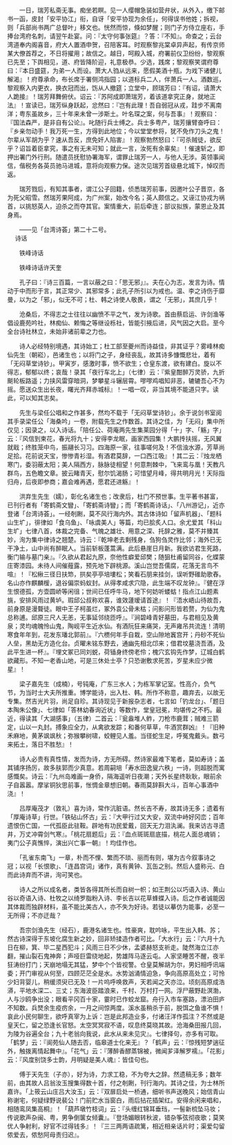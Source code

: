 <!-- { "loadSidebar": true } -->
　　一日，瑞芳私斋无事。痴坐若瞑。见一人缨帽急装如营弁状，从外入，缴下邮书一函，皮封「安平协江」衔，自讶「安平协现为余任」，何得误书他姓；拆视，则「兵部尚书两广总督叶」移文也。恍然而惊，倏如梦醒；则门子方侍立座右，手捧台湾府名刺，请翌午赴宴。问：『太守何事张筵』？答：『不知』。命查之；云台湾道奉内阁喜音，府大人置酒申贺，召陪客耳。时观察黎兆棠卓异声起，有传京师某大僚首荐之，不日将擢用；故信之。越日，呵殿入城，府署前仪卫纷纷，黎观察已先至；下舆相见，道、府皆降阶迎，礼意极恭。少选，践席；黎观察笑谓府尊曰：『本日盛筵，为弟一人而设。萧大人驺从远来，愿假美酒十瓶，为戏下诸健儿解渴』！府尊承命，布长席于署侧鸿指园；以道标兵二人，伴萧兵一人。酒数巡，黎观察入内更衣，换衣冠而出，饬从人撤筵；立堂中，顾瑞芳曰：『有诏，请萧大人跪接』！瑞芳拜舞俯伏。诏云：『苏阿成即萧瑞芳，着该道拿究正身，就地正法』！宣读已，瑞芳纵身跃起，忿然曰：『岂有此理！吾自弱冠从戎，跬步不离南洋；粤东虽故乡，三十年来未曾一涉斯土。叶名琛之案，何与吾事』！观察曰：『国法森严，是非自有公论』。叱随行兵士缚之。兵士多粤产，瑞芳攘臂奋呼曰：『乡亲勿动手！我万死一生，方得到此地位；今以堂堂参将，犹不免作刀头之鬼！尔辈从军胡为乎？速从吾反，庶免奸人陷害』！观察勃然怒曰：『可杀贼徒，欲反乎？诏旨着臣拿究，事之有无未可知；就此一言，汝死有余辜矣』！催速斩之，即押出署门外行刑。随遣员抚慰协署海军，谓罪止瑞芳一人，与他人无涉。英领事闻信，偕税务各英员驰马进城，意将向观察力保。途次见瑞芳首级悬北城下，悼叹而返。

　　瑞芳戮后，有知其事者，谓江公子回籍，侦悉瑞芳前事，因邀叶公子晋京，各为死父昭雪。然瑞芳果阿成，为广州案，始改今名；英人颇信之。又诬江协戎为祸首，以挑怒英人，迫杀之而夺其官。案情重大，前后牵连；部议拟族，蒙恩止及其身焉。

　　——见「台湾诗荟」第二十二号。  
　 
诗话

　　铁峰诗话

　　铁峰诗话许天奎

　　孔子曰：『诗三百篇，一言以蔽之曰：「思无邪」』。夫在心为志，发言为诗。情动于中而形于言，其正常少、其邪常多；此孔子所引以为戒也。温、李之诗伤于靡曼，以为之「邪」，似无不可；杜、韩之诗使人敬畏，谓之「无邪」，其庶几乎！

　　沧桑后，不得志之士往往以幽愤不平之气，发为诗歌。首由蔡启运、许剑渔等倡设鹿苑吟社，林痴仙、赖悔之等继设栎社，皆能引掖后进，风气因之大启。至今全台诗社林立，未始非诸前辈之力也。

　　诗人必经特别境遇，其诗始工；杜工部至夔州而诗益佳，非其证乎？雾峰林痴仙先生（朝崧），邑诸生也；以将门之子，身经丧乱，故其诗多慷慨悲壮，着有「无闷草堂诗钞」。甲寅岁，感激时事，愤不欲生；仓皇东渡，欲有建白。旋以不得志，郁郁以终；哀哉！录其「夜行车北上」（七律）云：『紫皇酣醉万灵骄，九折颷轮板路遥；力挟风雷穿暗洞，梦攀星斗辗层霄。嘐嘐鸡唱知非恶，辘辘吾心不为摇。愿送众生出长夜，曙光齐拜赤城标』！一唱一叹，非当其境不能道只字。读此，可以知其志矣。

　　先生与梁任公唱和之作甚多，然均不载于「无闷草堂诗钞」。余于说剑书室阅其手录梁任公「海桑吟」一卷，附载先生之作数首。其诗之佳，为「无闷」集中所仅见；因录之，以入诗话。「陪任公、荷庵两先生集莱园分得「十」字、「觞」字」云：『风信到柬花，春光将九十；安得李龙眠，画家西园集！大鹏抟扶摇，无风翼就戢；终胜笼中鸟，振翮长习习。四海原一家，往事嗟何及！不信浊水源，芳草尚足拾。花前说天宝，惨惨青衫湿。有酒君莫辞，一口西江吸』！其二云：『烛龙栖寒门，委羽蔽太阳；美人隔西方，脉脉徒相望！何意荆棘中，飞来鸾与凰！天教凡群鸟，五色瞻文章。披云睹青天，慰尔饥渴肠；可惜望月峰，得共明月光！天际指归舟，后夜即参商；嘉会难再遇，愿君还进觞』！

　　洪弃生先生（嬬），彰化名诸生也；改隶后，杜门不预世事。生平著书甚富，已刊行者有「寄鹤斋文矕」、「寄鹤斋诗矕」；而「寄鹤斋诗话」、「八州游记」，近亦登诸「台湾诗荟」。一经剞劂，莫不风行海内外。其古体诗如「留声机器」、「题科山生圹」，徘律如「食乌鱼」、「咏虞美人」等篇，均已脍炙人口。余尤爱其「科山生圹」七律八首，体裁之完备、气魄之雄壮、用意之深、托辞之雅，莫不并臻其妙，洵为集中律诗之翘楚。诗云：『乾坤老去剩残身，刍狗刍灵作比邻；海外已无干净土，山中尚有醉眠人。当前斩板蓬蒿满。此后悬崖日月新。我欲访君生死路，衡门输与墓门亲』。『久欲从君起九原，奈他性癖爱邱樊；随狙杜甫留同谷，化蝶蒙庄寄漆园。未待人间催薤露，预先地下辟桃源。溪山岂觉吾儒腐，花落无言鸟不喧』！『松楸三径日扶笻，拱矣亭亭培塿松；笑看石朋来挂剑，误听野碓助歌舂。名山亦作麒麟楥，退谷偏崇蚂蚁封。从得孝咸求穴隐，此生端不叹龙钟』。『健在浮生恨德孤，方壶圆峤等闲徂；世间已任呼牛马，地下何妨听蝼蛄！指点江山题素旐，安排风雨过黄垆。瑕邱公叔称欢喜，谁效蘧瑷请首途』！『浯水峿山待故吾，前身原是漫聱徒。眼中王子柯虽烂，冢外袁公骨未枯；问影问形皆若赘，为仙为鬼总称逋。邱原三尺人无恙，无事延邻绕匝呼』。『涧碧峰青好墓田，与君相见及黄泉；灵均魂魄怜山鬼，陶岘平生近水仙。有酒阮狂来痛哭，无声雍吊共流连！清明寒食年年到，花发东璠北郭前』。『六槚何年手自栽，空山隙地竁宫开；丹砂不死仙人垒，黑劫无方造化台。贞曜未铭东野去，通幽先相北邙来；借君坟墓浇吾酒，及此平生进一杯』。『埋文冢已同刘蜕，荷锸身终傍老伶；槐穴玄钩先作梦，辽城白鹤欲藏形。不知一老香山地，可是三休处士亭？只恐谢敷求死苦，岁星未应少微星』！

　　梁子嘉先生（成楠），号钝庵，广东三水人；为栋军掌记室。性高介，负气节，为当时士大夫所推重。博学能诗，出入杜、韩。所作不称意，趣弃去，以故无专集。然吉光片羽，尚足自珍。其诗现见于新报杂志者，七言如「钓龙台」、「题日本陶朱公像」、七律如「答林幼春询近状」等数作，堂皇冠冕，均堪传之不朽。最近，得读其「大湖感事」（五律）二首云：『瓮盎堆人鲊，刀枪市鹿茸；贼难三箭定，山以一丸封。搏象应全力，从禽欲发踪；和番何草草，牛酒赏群凶』！『旧种禾麻地，黄茅飒飒秋；弥猴攀树啸，蛟鲤见人羞。当径蛇生足，呼冤鬼戴头。数弓来拓土，落日不胜愁』！

　　诗人必贵有真性情，发而为诗，方无所碍。然诗家最难下笔者，莫如寿诗；盖其铺序扬厉，故多肤郭而少真意。若周嗣培「寿水田逸叟六秩」一诗，则超脱而寓感慨矣。诗云：『九州岛难画一身侨，隔海遥听日夜潮；天外长星终耿耿，眼前余子自嚣嚣。摩挲铜狄思前事，怅惆金章想旧朝。春雨莫辞斟大斗，百年心事酒中浇』！

　　吕厚庵茂才（敦礼）喜为诗，常作沆脏语。然长吉不寿，故其诗无多；遗着有「厚庵诗草」行世。「铁砧山怀古」云：『大甲行过又大安，双流中峙好冈峦；百年遗恨伤亡国，一代孤臣此驻鞍。辟地有功民爱戴，回天无力泪汍澜。我来访古寻遗井，万丈冲霄剑气寒』。「桃花扇题后」云：『血点斑斑扇底描，桃花人面总魂销；夷门公子真憔悴，演出兴亡事一朝』！均佳作也。

　　「孔雀东南飞」一章，朴而不悝、繁而不琐、丽而有则，堪为古今叙事诗之冠；以视「长恨歌」、「连昌宫词」诸作，真有黄钟、瓦缶之别。然后人盛称元、白而此诗弃而不讲，洵可笑也。

　　诗人之所以成名者，类皆各得其所长而自树一帜；如王荆公以巧语入诗、黄山谷以奇语入诗、杜牧之以绮罗脂粉入诗、李长吉以花草蜂蝶入诗。后之作者诚能因其体裁而独辟材料，虽不能比美古人，亦不失为好诗。若徒以摹仿为能事，必至一无所得；不亦迂哉？

　　吾宗剑渔先生（经石），鹿港名诸生也。性豪爽，耽吟咏，平生出入韩、苏；然古诗深得于东坡化腐生新之妙，回非矫揉造作者可比。「大水行」云：『六月十九日在柳，箕、毕二星西犯斗；风雨三日不少休，孟婆赫怒支祈走。陡然海立江亦翻，摧山裂石鬼神奔；声哑巨雷绕地起，势雄阵马逐云屯。人家坚睡苦不醒，夜半狂涛纷打门；天崩地塌无其猛，梦中个个皆视警。仓皇莫解胡为尔，男妇相呼讯端委；开门审视从何至，四顾茫茫全是水。水势汹涌情迫急，争向高原高处立；可怜少妇背婴儿，稍缓须臾已无及！一片呜呼唤救声，天若闻之天亦泣。顷刻高原成浩漭，平地水深二、三丈；东海波臣踏浪来，千村、万村打一网。浮尸蔽野赴溟渤，人与沙鸥争出没；眼看平冈百十家，霎时已作蛟龙窟。舟行入市车塞路，漂泊田庐不知数。兵燹余生疫疠余，一月之间惊两度。溪水虽稍杀于前，脱饵之鱼谁不惧！哀此小民何聊生，欲呼真宰为上诉：岂是此邦造业多，付诸汪洋作孤注？不然或是皇天仁，留之恐逢长官怒。太空冥冥寂不语，叹息终莫晓其故。沧海桑田报几回，为陵为谷遍全台；九十老翁向我说，此水从来未见灾』。七律择句，亦多有可取。「鹤梦」云：『阆苑仙人随去否，临皋道士化来无』？「鹤声」云：『惊残短梦遄征外，触拨离情起舞中』。「花气」云：『薄醉香醪蒸锦被，微闻芗泽解罗襦』。「花影」云：『风度别饶多士韵，月明疑是美人魂』：皆佳句也。

　　傅于天先生（子亦），好为诗，力求工稳，不为夸大之辞。然遗稿无多；数年前，由其故人吕翁汝玉搜集得数十首，付之剞劂，刊行海内。其诗之佳，为士林所嘉许。「上筱云山庄吕大汝玉」云：『双扉启处一桥通，细听书声送晚风；始信青山称谢宅，何疑绿野说裴公！门前贮水当窗白，雨后拈花插架红。安得余闲来唱和，相随鸾凤集高桐』！「葫芦墩竹枝词」云：『头缠红锦耳垂珰，一髻新梳坠马妆；传说歌声杂闽、粤，男争倒箧女倾囊』。『登场媚眼转秋波，错杂筝弦彻夜歌；莫笑优人争射利，好官不过得钱多』！『三三两两语疏篱，相近相亲话片时；渠爱勾留侬爱去，侬愁阿母责归迟』。

